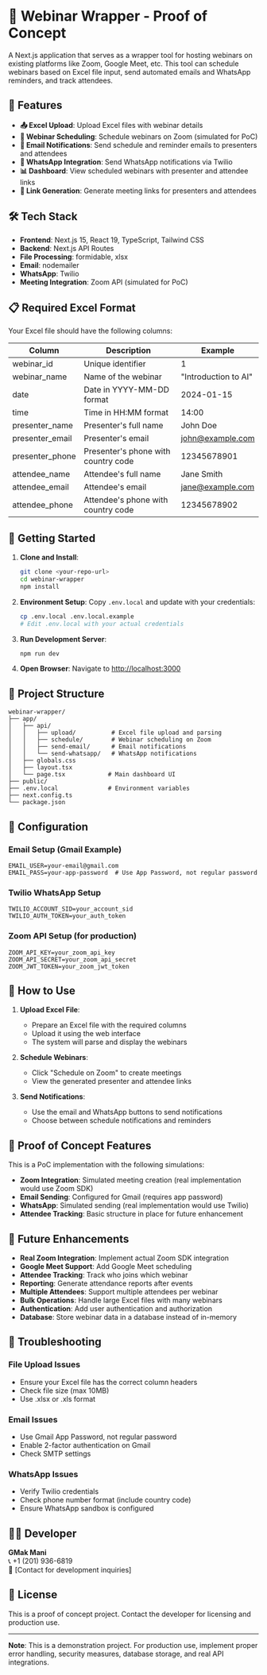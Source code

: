 # 🎯 Webinar Wrapper - Proof of Concept

A Next.js application that serves as a wrapper tool for hosting webinars on existing platforms like Zoom, Google Meet, etc. This tool can schedule webinars based on Excel file input, send automated emails and WhatsApp reminders, and track attendees.

## 🚀 Features

- **📤 Excel Upload**: Upload Excel files with webinar details
- **📅 Webinar Scheduling**: Schedule webinars on Zoom (simulated for PoC)
- **📧 Email Notifications**: Send schedule and reminder emails to presenters and attendees
- **💬 WhatsApp Integration**: Send WhatsApp notifications via Twilio
- **📊 Dashboard**: View scheduled webinars with presenter and attendee links
- **🔗 Link Generation**: Generate meeting links for presenters and attendees

## 🛠️ Tech Stack

- **Frontend**: Next.js 15, React 19, TypeScript, Tailwind CSS
- **Backend**: Next.js API Routes
- **File Processing**: formidable, xlsx
- **Email**: nodemailer
- **WhatsApp**: Twilio
- **Meeting Integration**: Zoom API (simulated for PoC)

## 📋 Required Excel Format

Your Excel file should have the following columns:

| Column | Description | Example |
|--------|-------------|---------|
| webinar_id | Unique identifier | 1 |
| webinar_name | Name of the webinar | "Introduction to AI" |
| date | Date in YYYY-MM-DD format | 2024-01-15 |
| time | Time in HH:MM format | 14:00 |
| presenter_name | Presenter's full name | John Doe |
| presenter_email | Presenter's email | john@example.com |
| presenter_phone | Presenter's phone with country code | 12345678901 |
| attendee_name | Attendee's full name | Jane Smith |
| attendee_email | Attendee's email | jane@example.com |
| attendee_phone | Attendee's phone with country code | 12345678902 |

## 🚀 Getting Started

1. **Clone and Install**:
   ```bash
   git clone <your-repo-url>
   cd webinar-wrapper
   npm install
   ```

2. **Environment Setup**:
   Copy `.env.local` and update with your credentials:
   ```bash
   cp .env.local .env.local.example
   # Edit .env.local with your actual credentials
   ```

3. **Run Development Server**:
   ```bash
   npm run dev
   ```

4. **Open Browser**:
   Navigate to [http://localhost:3000](http://localhost:3000)

## 📁 Project Structure

```
webinar-wrapper/
├── app/
│   ├── api/
│   │   ├── upload/          # Excel file upload and parsing
│   │   ├── schedule/        # Webinar scheduling on Zoom
│   │   ├── send-email/      # Email notifications
│   │   └── send-whatsapp/   # WhatsApp notifications
│   ├── globals.css
│   ├── layout.tsx
│   └── page.tsx            # Main dashboard UI
├── public/
├── .env.local              # Environment variables
├── next.config.ts
└── package.json
```

## 🔧 Configuration

### Email Setup (Gmail Example)
```env
EMAIL_USER=your-email@gmail.com
EMAIL_PASS=your-app-password  # Use App Password, not regular password
```

### Twilio WhatsApp Setup
```env
TWILIO_ACCOUNT_SID=your_account_sid
TWILIO_AUTH_TOKEN=your_auth_token
```

### Zoom API Setup (for production)
```env
ZOOM_API_KEY=your_zoom_api_key
ZOOM_API_SECRET=your_zoom_api_secret
ZOOM_JWT_TOKEN=your_zoom_jwt_token
```

## 📝 How to Use

1. **Upload Excel File**: 
   - Prepare an Excel file with the required columns
   - Upload it using the web interface
   - The system will parse and display the webinars

2. **Schedule Webinars**:
   - Click "Schedule on Zoom" to create meetings
   - View the generated presenter and attendee links

3. **Send Notifications**:
   - Use the email and WhatsApp buttons to send notifications
   - Choose between schedule notifications and reminders

## 🎯 Proof of Concept Features

This is a PoC implementation with the following simulations:

- **Zoom Integration**: Simulated meeting creation (real implementation would use Zoom SDK)
- **Email Sending**: Configured for Gmail (requires app password)
- **WhatsApp**: Simulated sending (real implementation would use Twilio)
- **Attendee Tracking**: Basic structure in place for future enhancement

## 🔮 Future Enhancements

- **Real Zoom Integration**: Implement actual Zoom SDK integration
- **Google Meet Support**: Add Google Meet scheduling
- **Attendee Tracking**: Track who joins which webinar
- **Reporting**: Generate attendance reports after events
- **Multiple Attendees**: Support multiple attendees per webinar
- **Bulk Operations**: Handle large Excel files with many webinars
- **Authentication**: Add user authentication and authorization
- **Database**: Store webinar data in a database instead of in-memory

## 🐛 Troubleshooting

### File Upload Issues
- Ensure your Excel file has the correct column headers
- Check file size (max 10MB)
- Use .xlsx or .xls format

### Email Issues
- Use Gmail App Password, not regular password
- Enable 2-factor authentication on Gmail
- Check SMTP settings

### WhatsApp Issues
- Verify Twilio credentials
- Check phone number format (include country code)
- Ensure WhatsApp sandbox is configured

## 👨‍💻 Developer

**GMak Mani**  
📞 +1 (201) 936-6819  
📧 [Contact for development inquiries]

## 📄 License

This is a proof of concept project. Contact the developer for licensing and production use.

---

**Note**: This is a demonstration project. For production use, implement proper error handling, security measures, database storage, and real API integrations.
